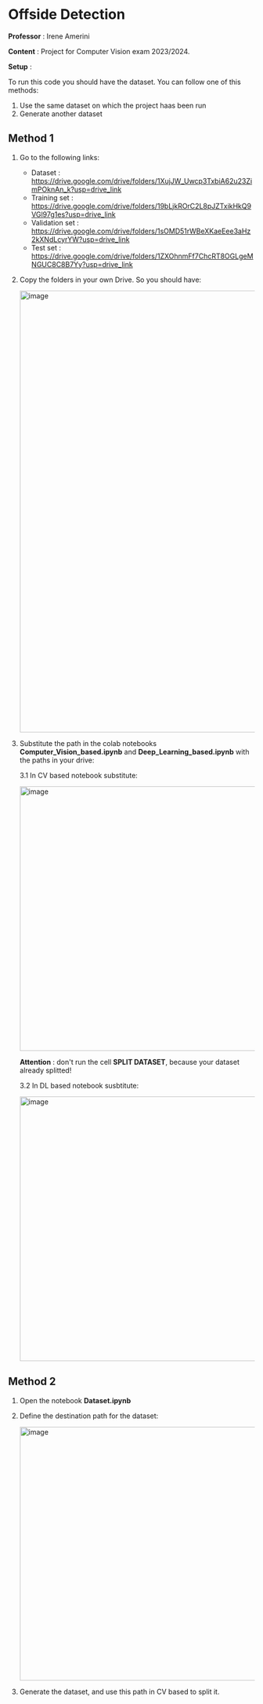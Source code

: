 # Offside Detection

**Professor** : Irene Amerini

**Content** : Project for Computer Vision exam 2023/2024.

**Setup** :

To run this code you should have the dataset. You can follow one of this methods:

1. Use the same dataset on which the project haas been run
2. Generate another dataset

## Method 1
1. Go to the following links:

   - Dataset : https://drive.google.com/drive/folders/1XujJW_Uwcp3TxbiA62u23ZimPOknAn_k?usp=drive_link
   - Training set : https://drive.google.com/drive/folders/19bLjkROrC2L8pJZTxikHkQ9VGl97g1es?usp=drive_link
   - Validation set : https://drive.google.com/drive/folders/1sOMD51rWBeXKaeEee3aHz2kXNdLcyrYW?usp=drive_link
   - Test set : https://drive.google.com/drive/folders/1ZXOhnmFf7ChcRT8OGLgeMNGUC8C8B7Yy?usp=drive_link

2. Copy the folders in your own Drive. So you should have:

   <img width="900" alt="image" src="https://github.com/user-attachments/assets/9aaf84e4-8917-459f-911f-528bc495d517">

3. Substitute the path in the colab notebooks **Computer_Vision_based.ipynb** and **Deep_Learning_based.ipynb** with the paths in your drive:

   3.1 In CV based notebook substitute:

   <img width="539" alt="image" src="https://github.com/user-attachments/assets/d8f1463a-8ea9-44bc-b038-c4ec3b9d62d0">

   **Attention** : don't run the cell **SPLIT DATASET**, because your dataset already splitted!

   3.2 In DL based notebook susbtitute:

   <img width="539" alt="image" src="https://github.com/user-attachments/assets/c08d135d-d5d7-4dc8-b89c-6c0baf43bb86">

## Method 2
1. Open the notebook **Dataset.ipynb**
2. Define the destination path for the dataset:

   <img width="517" alt="image" src="https://github.com/user-attachments/assets/8c16b965-f9c7-47e6-9cf2-96bdeb15950a">

3. Generate the dataset, and use this path in  CV based to split it.

